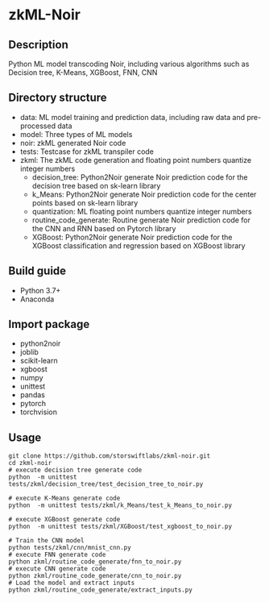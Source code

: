 # zkML-Noir



## Description

Python ML model transcoding Noir, including various algorithms such as Decision tree, K-Means, XGBoost, FNN, CNN

## Directory structure

- data: ML model training and prediction data, including raw data and pre-processed data
- model: Three types of ML models
- noir: zkML generated Noir code
- tests: Testcase for zkML transpiler code
- zkml: The zkML code generation and floating point numbers quantize integer numbers
  - decision_tree: Python2Noir generate Noir prediction code for the decision tree based on sk-learn library
  - k_Means: Python2Noir generate Noir prediction code for the center points based on sk-learn library
  - quantization: ML floating point numbers quantize integer numbers
  - routine_code_generate: Routine generate Noir prediction code for the CNN and RNN based on Pytorch library
  - XGBoost: Python2Noir generate Noir prediction code for the XGBoost classification and regression based on XGBoost library
  
## Build guide

- Python 3.7+
- Anaconda

## Import package

- python2noir
- joblib
- scikit-learn
- xgboost
- numpy
- unittest
- pandas
- pytorch
- torchvision

## Usage
```shell
git clone https://github.com/storswiftlabs/zkml-noir.git
cd zkml-noir
# execute decision tree generate code
python  -m unittest tests/zkml/decision_tree/test_decision_tree_to_noir.py

# execute K-Means generate code
python  -m unittest tests/zkml/k_Means/test_k_Means_to_noir.py

# execute XGBoost generate code
python  -m unittest tests/zkml/XGBoost/test_xgboost_to_noir.py

# Train the CNN model
python tests/zkml/cnn/mnist_cnn.py
# execute FNN generate code
python zkml/routine_code_generate/fnn_to_noir.py
# execute CNN generate code
python zkml/routine_code_generate/cnn_to_noir.py
# Load the model and extract inputs
python zkml/routine_code_generate/extract_inputs.py
```
